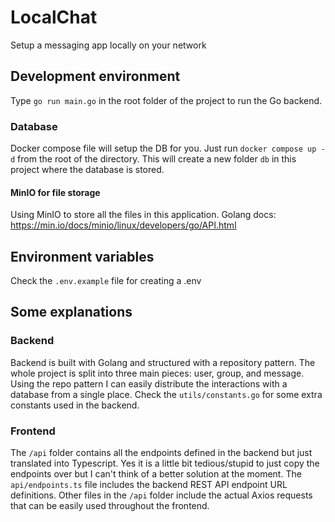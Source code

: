 # LocalChat

Setup a messaging app locally on your network

## Development environment

Type `go run main.go` in the root folder of the project to run the Go backend.

### Database

Docker compose file will setup the DB for you. Just run `docker compose up -d` from the root of the directory. This will create a new folder `db` in this project where the database is stored.

#### MinIO for file storage

Using MinIO to store all the files in this application. Golang docs: https://min.io/docs/minio/linux/developers/go/API.html

## Environment variables

Check the `.env.example` file for creating a .env

## Some explanations

### Backend

Backend is built with Golang and structured with a repository pattern. The whole project is split into three main pieces: user, group, and message. Using the repo pattern I can easily distribute the interactions with a database from a single place. Check the `utils/constants.go` for some extra constants used in the backend.

### Frontend

The `/api` folder contains all the endpoints defined in the backend but just translated into Typescript. Yes it is a little bit tedious/stupid to just copy the endpoints over but I can't think of a better solution at the moment. The `api/endpoints.ts` file includes the backend REST API endpoint URL definitions. Other files in the `/api` folder include the actual Axios requests that can be easily used throughout the frontend.

